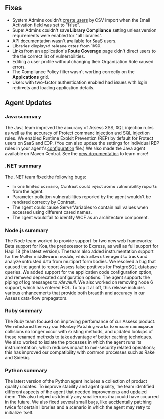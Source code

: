 <!--
title: "Contrast 3.6.3 - April 2019"
description: "Contrast 3.6.3 April 2019"
tags: "3.6.3 April Release Notes"
-->


## Fixes

* System Admins couldn't [create users](admin-onboardteam.html#create-user) by CSV import when the Email Activation field was set to "false".
* Super Admins couldn't save **Library Compliance** setting unless version requirements were enabled for "all libraries".
* API documentation wasn't available for SaaS users.
* Libraries displayed release dates from 1899.
* Links from an application's **Route Coverage** page didn't direct users to the the correct list of vulnerabilities.
* Editing a user profile without changing their Organization Role caused errors.
* The Compliance Policy filter wasn't working correctly on the **Applications** grid. 
* Users with two-factor authentication enabled had issues with login redirects and loading application details. 


## Agent Updates

### Java summary

The Java team improved the accuracy of Assess XSS, SQL injection rules as well as the accuracy of Protect command injection and SQL injection rules. We enabled Runtime Exploit Prevention (REP) by default for Protect users on SaaS and EOP. (You can also update the settings for individual REP rules in your agent's [configuration](installation-javaconfig.html#java-yaml) file.) We also made the Java agent available on Maven Central. See the [new documentation](installation-javapackage.html) to learn more! 

### .NET summary 

The .NET team fixed the following bugs: 
* In one limited scenario, Contrast could reject some vulnerability reports from the agent. 
* Parameter pollution vulnerabilities reported by the agent wouldn't be rendered correctly by Contrast.
* The agent could cause ServerVariables to contain null values when accessed using different cased names.
* The agent would fail to identify WCF as an architecture component. 

### Node.js summary 

The Node team worked to provide support for two new web frameworks: Beta support for Koa, the predecessor to Express, as well as full support for Hapi 18 (the latest version). The team also added instrumentation support for the Multer middleware module, which allows the agent to track and analyze untrusted data from multipart form bodies. We resolved a bug that caused the agent to report Assess false positives for PostgreSQL database queries. We added support for the application code configuration option, and removed deprecated configuration options. The agent supports the piping of log messages to */dev/null*. We also worked on removing Node 6 support, which has entered EOL. To top it all off, this release includes various enhancements that provide both breadth and accuracy in our Assess data-flow propagators.

### Ruby summary 

The Ruby team focused on improving performance of our Assess product. We refactored the way our Monkey Patching works to ensure namespace collisions no longer occur with existing methods, and updated lookups of these renamed methods to take advantage of better caching techniques. We also worked to isolate the processes in which the agent runs its instrumentation, which reduces impact to non-security related operations; this has improved our compatibility with common processes such as Rake and Sidekiq.

### Python summary

The latest version of the Python agent includes a collection of product quality updates. To improve stability and agent quality, the team identified different aspects of the agent that needed improvements and updated them. This also helped us identify any small errors that could have occurred in the future. We also fixed several small bugs, like accidentally patching twice for certain libraries and a scenario in which the agent may retry to initialize itself.

